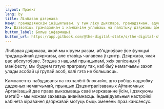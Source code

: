```yaml
---
layout: Праект
lang: by
title: Лічбавая дзяржава
Каму: грамадзянскім ініцыятывам, у тым ліку дыяспаре, грамадзянам, адукацыйным установам, бізнэсам, прадпрыемствам, сродкам масавай інфармацыі
Як: Дазволіць грамадзянам і кампаніям уплываць на палітыку дзяржавы дэмакратычнымі сродкамі. 
button_label: Больш інфармацыі
button_url: https://app.gitbook.com/@the-digital-state/s/the-digital-state/
---
```

Лічбавая дзяржава, якой мы кіруем разам, аб'ядноўвае ўсе функцыі традыцыйнай дзяржавы, але ставіць чалавека ў цэнтр. Дзяржава, якая вас абслугоўвае. Згодна з нашымі прынцыпамі, якія запісаныя ў маніфесту, мы будуем гэтую праграму так, каб быў немагчымы захоп улады асобай ці групай асоб, калі гэта не большасць.

Кампаненты пабудаваны на тэхналёгіі блокчэйн, што робіць падробку дадзеных немагчымай, прынцып Дэцэнтралізаваных Аўтаномных Арганізацый дае права выказываць сваё меркаванне ўсім, і дзякуючы мэтаID - мы можам захаваць ананімнасць. Індывідуальныя настройкі кабінета кіравання дзяржавай могуць быць зменены праз кансэнсус. 

